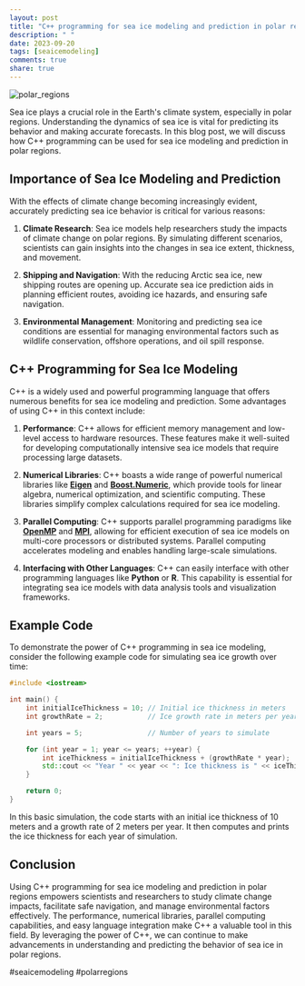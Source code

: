 ```yaml
---
layout: post
title: "C++ programming for sea ice modeling and prediction in polar regions"
description: " "
date: 2023-09-20
tags: [seaicemodeling]
comments: true
share: true
---
```


![polar_regions](https://example.com/polar_regions.jpg)

Sea ice plays a crucial role in the Earth's climate system, especially in polar regions. Understanding the dynamics of sea ice is vital for predicting its behavior and making accurate forecasts. In this blog post, we will discuss how C++ programming can be used for sea ice modeling and prediction in polar regions.

## Importance of Sea Ice Modeling and Prediction

With the effects of climate change becoming increasingly evident, accurately predicting sea ice behavior is critical for various reasons:

1. **Climate Research**: Sea ice models help researchers study the impacts of climate change on polar regions. By simulating different scenarios, scientists can gain insights into the changes in sea ice extent, thickness, and movement.

2. **Shipping and Navigation**: With the reducing Arctic sea ice, new shipping routes are opening up. Accurate sea ice prediction aids in planning efficient routes, avoiding ice hazards, and ensuring safe navigation.

3. **Environmental Management**: Monitoring and predicting sea ice conditions are essential for managing environmental factors such as wildlife conservation, offshore operations, and oil spill response.

## C++ Programming for Sea Ice Modeling

C++ is a widely used and powerful programming language that offers numerous benefits for sea ice modeling and prediction. Some advantages of using C++ in this context include:

1. **Performance**: C++ allows for efficient memory management and low-level access to hardware resources. These features make it well-suited for developing computationally intensive sea ice models that require processing large datasets.

2. **Numerical Libraries**: C++ boasts a wide range of powerful numerical libraries like **[Eigen](https://eigen.tuxfamily.org/)** and **[Boost.Numeric](https://www.boost.org/doc/libs/1_77_0/libs/numeric/doc/html/index.html)**, which provide tools for linear algebra, numerical optimization, and scientific computing. These libraries simplify complex calculations required for sea ice modeling.

3. **Parallel Computing**: C++ supports parallel programming paradigms like **[OpenMP](https://www.openmp.org/)** and **[MPI](https://www.mpi-forum.org/)**, allowing for efficient execution of sea ice models on multi-core processors or distributed systems. Parallel computing accelerates modeling and enables handling large-scale simulations.

4. **Interfacing with Other Languages**: C++ can easily interface with other programming languages like **Python** or **R**. This capability is essential for integrating sea ice models with data analysis tools and visualization frameworks.

## Example Code

To demonstrate the power of C++ programming in sea ice modeling, consider the following example code for simulating sea ice growth over time:

```cpp
#include <iostream>

int main() {
    int initialIceThickness = 10; // Initial ice thickness in meters
    int growthRate = 2;           // Ice growth rate in meters per year

    int years = 5;                // Number of years to simulate

    for (int year = 1; year <= years; ++year) {
        int iceThickness = initialIceThickness + (growthRate * year);
        std::cout << "Year " << year << ": Ice thickness is " << iceThickness << " meters.\n";
    }

    return 0;
}
```

In this basic simulation, the code starts with an initial ice thickness of 10 meters and a growth rate of 2 meters per year. It then computes and prints the ice thickness for each year of simulation.

## Conclusion

Using C++ programming for sea ice modeling and prediction in polar regions empowers scientists and researchers to study climate change impacts, facilitate safe navigation, and manage environmental factors effectively. The performance, numerical libraries, parallel computing capabilities, and easy language integration make C++ a valuable tool in this field. By leveraging the power of C++, we can continue to make advancements in understanding and predicting the behavior of sea ice in polar regions.

#seaicemodeling #polarregions